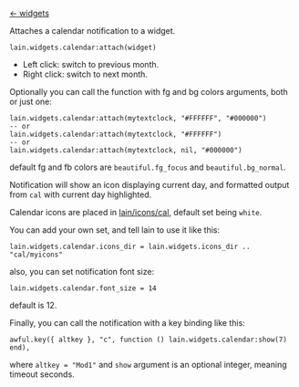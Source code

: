 [<- widgets](https://github.com/copycat-killer/lain/wiki/Widgets)

Attaches a calendar notification to a widget.

    lain.widgets.calendar:attach(widget)

- Left click: switch to previous month.
- Right click: switch to next month.

Optionally you can call the function with fg and bg colors arguments, both or just one:

    lain.widgets.calendar:attach(mytextclock, "#FFFFFF", "#000000")
    -- or
    lain.widgets.calendar:attach(mytextclock, "#FFFFFF")
    -- or
    lain.widgets.calendar:attach(mytextclock, nil, "#000000")

default fg and fb colors are `beautiful.fg_focus` and `beautiful.bg_normal`.

Notification will show an icon displaying current day, and formatted output
from ``cal`` with current day highlighted.

Calendar icons are placed in [lain/icons/cal](https://github.com/copycat-killer/lain/tree/master/icons/cal), default set being ``white``.

You can add your own set, and tell lain to use it like this:

    lain.widgets.calendar.icons_dir = lain.widgets.icons_dir .. "cal/myicons"

also, you can set notification font size:

    lain.widgets.calendar.font_size = 14

default is 12.

Finally, you can call the notification with a key binding like this:

    awful.key({ altkey }, "c", function () lain.widgets.calendar:show(7) end),

where ``altkey = "Mod1"`` and ``show`` argument is an optional integer, meaning timeout seconds.